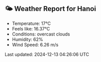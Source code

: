 <!-- WEATHER-START -->
## 🌤 Weather Report for Hanoi

- Temperature: 17°C
- Feels like: 16.37°C
- Conditions: overcast clouds
- Humidity: 62%
- Wind Speed: 6.26 m/s

Last updated: 2024-12-13 04:26:06 UTC
<!-- WEATHER-END -->
